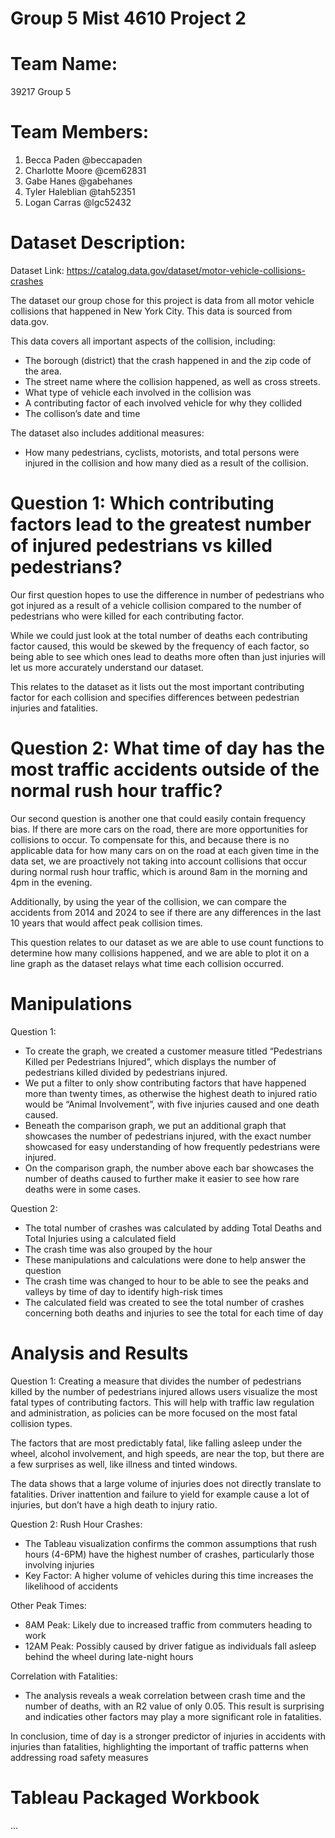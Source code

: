 # Group 5 Mist 4610 Project 2

# Team Name:

39217 Group 5

# Team Members:

1. Becca Paden @beccapaden
2. Charlotte Moore @cem62831
3. Gabe Hanes @gabehanes
4. Tyler Haleblian @tah52351
5. Logan Carras @lgc52432

# Dataset Description:
Dataset Link: https://catalog.data.gov/dataset/motor-vehicle-collisions-crashes

The dataset our group chose for this project is data from all motor vehicle collisions that happened in New York City. This data is sourced from data.gov.

This data covers all important aspects of the collision, including:
- The borough (district) that the crash happened in and the zip code of the area.
- The street name where the collision happened, as well as cross streets.
- What type of vehicle each involved in the collision was
- A contributing factor of each involved vehicle for why they collided
- The collison’s date and time

The dataset also includes additional measures:
- How many pedestrians, cyclists, motorists, and total persons were injured in the collision and how many died as a result of the collision.

# Question 1: Which contributing factors lead to the greatest number of injured pedestrians vs killed pedestrians?

Our first question hopes to use the difference in number of pedestrians who got injured as a result of a vehicle collision compared to the number of pedestrians who were killed for each contributing factor. 

While we could just look at the total number of deaths each contributing factor caused, this would be skewed by the frequency of each factor, so being able to see which ones lead to deaths more often than just injuries will let us more accurately understand our dataset.

This relates to the dataset as it lists out the most important contributing factor for each collision and specifies differences between pedestrian injuries and fatalities.

# Question 2: What time of day has the most traffic accidents outside of the normal rush hour traffic?

Our second question is another one that could easily contain frequency bias. If there are more cars on the road, there are more opportunities for collisions to occur. To compensate for this, and because there is no applicable data for how many cars on on the road at each given time in the data set, we are proactively not taking into account collisions that occur during normal rush hour traffic, which is around 8am in the morning and 4pm in the evening. 

Additionally, by using the year of the collision, we can compare the accidents from 2014 and 2024 to see if there are any differences in the last 10 years that would affect peak collision times.

This question relates to our dataset as we are able to use count functions to determine how many collisions happened, and we are able to plot it on a line graph as the dataset relays what time each collision occurred.

# Manipulations
Question 1:
- To create the graph, we created a customer measure titled “Pedestrians Killed per Pedestrians Injured”, which displays the number of pedestrians killed divided by pedestrians injured.
- We put a filter to only show contributing factors that have happened more than twenty times, as otherwise the highest death to injured ratio would be “Animal Involvement”, with five injuries caused and one death caused.
- Beneath the comparison graph, we put an additional graph that showcases the number of pedestrians injured, with the exact number showcased for easy understanding of how frequently pedestrians were injured.
- On the comparison graph, the number above each bar showcases the number of deaths caused to further make it easier to see how rare deaths were in some cases.

Question 2:
- The total number of crashes was calculated by adding Total Deaths and Total Injuries using a calculated field
- The crash time was also grouped by the hour
- These manipulations and calculations were done to help answer the question
-   The crash time was changed to hour to be able to see the peaks and valleys by time of day to identify high-risk times
-   The calculated field was created to see the total number of crashes concerning both deaths and injuries to see the total for each time of day


# Analysis and Results
Question 1:
Creating a measure that divides the number of pedestrians killed by the number of pedestrians injured allows users visualize the most fatal types of contributing factors. This will help with traffic law regulation and administration, as policies can be more focused on the most fatal collision types.

The factors that are most predictably fatal, like falling asleep under the wheel, alcohol involvement, and high speeds, are near the top, but there are a few surprises as well, like illness and tinted windows.

The data shows that a large volume of injuries does not directly translate to fatalities. Driver inattention and failure to yield for example cause a lot of injuries, but don’t have a high death to injury ratio.

Question 2:
Rush Hour Crashes: 
- The Tableau visualization confirms the common assumptions that rush hours (4-6PM) have the highest number of crashes, particularly those involving injuries
- Key Factor: A higher volume of vehicles during this time increases the likelihood of accidents 

Other Peak Times:
- 8AM Peak: Likely due to increased traffic from commuters heading to work
- 12AM Peak: Possibly caused by driver fatigue as individuals fall asleep behind the wheel during late-night hours 

Correlation with Fatalities:
- The analysis reveals a weak correlation between crash time and the number of deaths, with an R2 value of only 0.05. This result is surprising and indicaties other factors may play a more significant role in fatalities.

In conclusion, time of day is a stronger predictor of injuries in accidents with injuries than fatalities, highlighting the important of traffic patterns when addressing road safety measures


# Tableau Packaged Workbook

...


